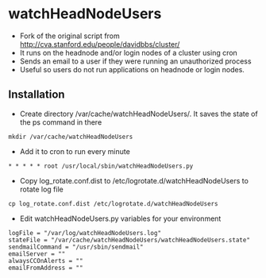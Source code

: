 # watchHeadNodeUsers

* Fork of the original script from http://cva.stanford.edu/people/davidbbs/cluster/
* It runs on the headnode and/or login nodes of a cluster using cron
* Sends an email to a user if they were running an unauthorized process
* Useful so users do not run applications on headnode or login nodes.

## Installation

* Create directory /var/cache/watchHeadNodeUsers/.  It saves the state of the ps command in there
```
mkdir /var/cache/watchHeadNodeUsers
```
* Add it to cron to run every minute
```
* * * * * root /usr/local/sbin/watchHeadNodeUsers.py
```
* Copy log_rotate.conf.dist to /etc/logrotate.d/watchHeadNodeUsers to rotate log file
```
cp log_rotate.conf.dist /etc/logrotate.d/watchHeadNodeUsers
```
* Edit watchHeadNodeUsers.py variables for your environment
```
logFile = "/var/log/watchHeadNodeUsers.log"
stateFile = "/var/cache/watchHeadNodeUsers/watchHeadNodeUsers.state"
sendmailCommand = "/usr/sbin/sendmail"
emailServer = ""
alwaysCCOnAlerts = ""
emailFromAddress = ""
```

